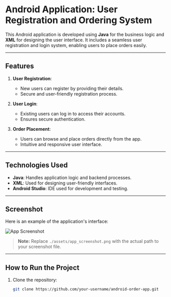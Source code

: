 # Android Application: User Registration and Ordering System

This Android application is developed using **Java** for the business logic and **XML** for designing the user interface. It includes a seamless user registration and login system, enabling users to place orders easily.

---

## Features

1. **User Registration**:
   - New users can register by providing their details.
   - Secure and user-friendly registration process.

2. **User Login**:
   - Existing users can log in to access their accounts.
   - Ensures secure authentication.

3. **Order Placement**:
   - Users can browse and place orders directly from the app.
   - Intuitive and responsive user interface.

---

## Technologies Used

- **Java**: Handles application logic and backend processes.
- **XML**: Used for designing user-friendly interfaces.
- **Android Studio**: IDE used for development and testing.

---

## Screenshot

Here is an example of the application's interface:

![App Screenshot](./assets/app_screenshot.png)

> **Note:** Replace `./assets/app_screenshot.png` with the actual path to your screenshot file.

---

## How to Run the Project

1. Clone the repository:
   ```bash
   git clone https://github.com/your-username/android-order-app.git
